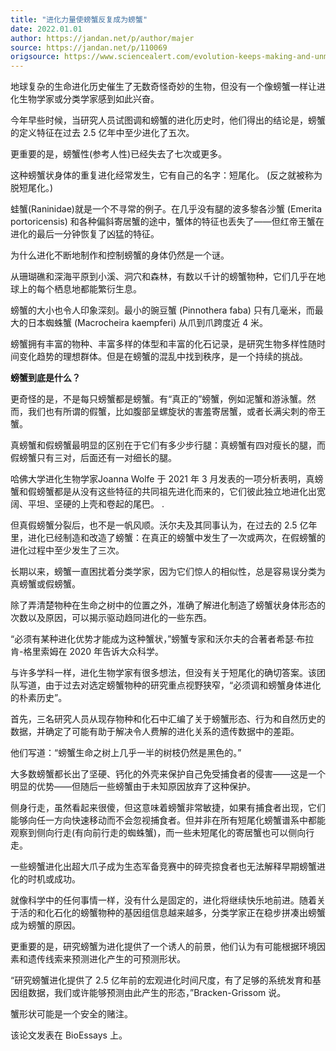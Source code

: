 ```yaml
---
title: "进化力量使螃蟹反复成为螃蟹"
date: 2022.01.01
author: https://jandan.net/p/author/majer
source: https://jandan.net/p/110069
origsource: https://www.sciencealert.com/evolution-keeps-making-and-unmaking-crabs-and-nobody-knows-why
---
```




地球复杂的生命进化历史催生了无数奇怪奇妙的生物，但没有一个像螃蟹一样让进化生物学家或分类学家感到如此兴奋。

今年早些时候，当研究人员试图调和螃蟹的进化历史时，他们得出的结论是，螃蟹的定义特征在过去 2.5 亿年中至少进化了五次。

更重要的是，螃蟹性(参考人性)已经失去了七次或更多。

这种螃蟹状身体的重复进化经常发生，它有自己的名字：短尾化。 (反之就被称为脱短尾化。)

蛙蟹(Raninidae)就是一个不寻常的例子。在几乎没有腿的波多黎各沙蟹 (Emerita portoricensis) 和各种偏斜寄居蟹的途中，蟹体的特征也丢失了——但红帝王蟹在进化的最后一分钟恢复了凶猛的特征。

为什么进化不断地制作和控制螃蟹的身体仍然是一个谜。

从珊瑚礁和深海平原到小溪、洞穴和森林，有数以千计的螃蟹物种，它们几乎在地球上的每个栖息地都能繁衍生息。

螃蟹的大小也令人印象深刻。最小的豌豆蟹 (Pinnothera faba) 只有几毫米，而最大的日本蜘蛛蟹 (Macrocheira kaempferi) 从爪到爪跨度近 4 米。

螃蟹拥有丰富的物种、丰富多样的体型和丰富的化石记录，是研究生物多样性随时间变化趋势的理想群体。但是在螃蟹的混乱中找到秩序，是一个持续的挑战。

**螃蟹到底是什么？**

更奇怪的是，不是每只螃蟹都是螃蟹。有“真正的”螃蟹，例如泥蟹和游泳蟹。然而，我们也有所谓的假蟹，比如腹部呈螺旋状的害羞寄居蟹，或者长满尖刺的帝王蟹。

真螃蟹和假螃蟹最明显的区别在于它们有多少步行腿：真螃蟹有四对瘦长的腿，而假螃蟹只有三对，后面还有一对细长的腿。

哈佛大学进化生物学家Joanna Wolfe 于 2021 年 3 月发表的一项分析表明，真螃蟹和假螃蟹都是从没有这些特征的共同祖先进化而来的，它们彼此独立地进化出宽阔、平坦、坚硬的上壳和卷起的尾巴。 .

但真假螃蟹分裂后，也不是一帆风顺。沃尔夫及其同事认为，在过去的 2.5 亿年里，进化已经制造和改造了螃蟹：在真正的螃蟹中发生了一次或两次，在假螃蟹的进化过程中至少发生了三次。

长期以来，螃蟹一直困扰着分类学家，因为它们惊人的相似性，总是容易误分类为真螃蟹或假螃蟹。

除了弄清楚物种在生命之树中的位置之外，准确了解进化制造了螃蟹状身体形态的次数以及原因，可以揭示驱动趋同进化的一些东西。

“必须有某种进化优势才能成为这种蟹状，”螃蟹专家和沃尔夫的合著者希瑟·布拉肯-格里索姆在 2020 年告诉大众科学。

与许多学科一样，进化生物学家有很多想法，但没有关于短尾化的确切答案。该团队写道，由于过去对选定螃蟹物种的研究重点视野狭窄，“必须调和螃蟹身体进化的朴素历史”。

首先，三名研究人员从现存物种和化石中汇编了关于螃蟹形态、行为和自然历史的数据，并确定了可能有助于解决令人费解的进化关系的遗传数据中的差距。

他们写道：“螃蟹生命之树上几乎一半的树枝仍然是黑色的。”

大多数螃蟹都长出了坚硬、钙化的外壳来保护自己免受捕食者的侵害——这是一个明显的优势——但随后一些螃蟹由于未知原因放弃了这种保护。

侧身行走，虽然看起来很傻，但这意味着螃蟹非常敏捷，如果有捕食者出现，它们能够向任一方向快速移动而不会忽视捕食者。但并非在所有短尾化螃蟹谱系中都能观察到侧向行走(有向前行走的蜘蛛蟹)，而一些未短尾化的寄居蟹也可以侧向行走。

一些螃蟹进化出超大爪子成为生态军备竞赛中的碎壳掠食者也无法解释早期螃蟹进化的时机或成功。

就像科学中的任何事情一样，没有什么是固定的，进化将继续快乐地前进。随着关于活的和化石化的螃蟹物种的基因组信息越来越多，分类学家正在稳步拼凑出螃蟹成为螃蟹的原因。

更重要的是，研究螃蟹为进化提供了一个诱人的前景，他们认为有可能根据环境因素和遗传线索来预测进化产生的可预测形状。

“研究螃蟹进化提供了 2.5 亿年前的宏观进化时间尺度，有了足够的系统发育和基因组数据，我们或许能够预测由此产生的形态，”Bracken-Grissom 说。

蟹形状可能是一个安全的赌注。

该论文发表在 BioEssays 上。
